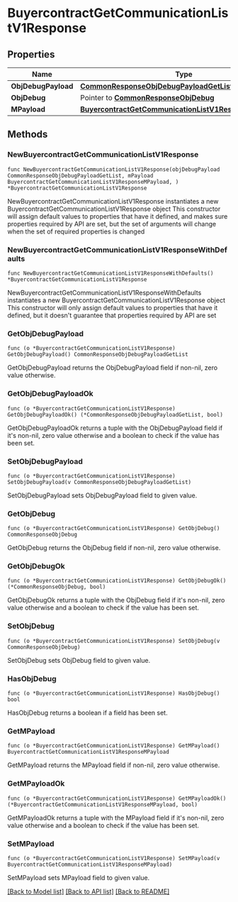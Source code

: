# BuyercontractGetCommunicationListV1Response

## Properties

Name | Type | Description | Notes
------------ | ------------- | ------------- | -------------
**ObjDebugPayload** | [**CommonResponseObjDebugPayloadGetList**](CommonResponseObjDebugPayloadGetList.md) |  | 
**ObjDebug** | Pointer to [**CommonResponseObjDebug**](CommonResponseObjDebug.md) |  | [optional] 
**MPayload** | [**BuyercontractGetCommunicationListV1ResponseMPayload**](BuyercontractGetCommunicationListV1ResponseMPayload.md) |  | 

## Methods

### NewBuyercontractGetCommunicationListV1Response

`func NewBuyercontractGetCommunicationListV1Response(objDebugPayload CommonResponseObjDebugPayloadGetList, mPayload BuyercontractGetCommunicationListV1ResponseMPayload, ) *BuyercontractGetCommunicationListV1Response`

NewBuyercontractGetCommunicationListV1Response instantiates a new BuyercontractGetCommunicationListV1Response object
This constructor will assign default values to properties that have it defined,
and makes sure properties required by API are set, but the set of arguments
will change when the set of required properties is changed

### NewBuyercontractGetCommunicationListV1ResponseWithDefaults

`func NewBuyercontractGetCommunicationListV1ResponseWithDefaults() *BuyercontractGetCommunicationListV1Response`

NewBuyercontractGetCommunicationListV1ResponseWithDefaults instantiates a new BuyercontractGetCommunicationListV1Response object
This constructor will only assign default values to properties that have it defined,
but it doesn't guarantee that properties required by API are set

### GetObjDebugPayload

`func (o *BuyercontractGetCommunicationListV1Response) GetObjDebugPayload() CommonResponseObjDebugPayloadGetList`

GetObjDebugPayload returns the ObjDebugPayload field if non-nil, zero value otherwise.

### GetObjDebugPayloadOk

`func (o *BuyercontractGetCommunicationListV1Response) GetObjDebugPayloadOk() (*CommonResponseObjDebugPayloadGetList, bool)`

GetObjDebugPayloadOk returns a tuple with the ObjDebugPayload field if it's non-nil, zero value otherwise
and a boolean to check if the value has been set.

### SetObjDebugPayload

`func (o *BuyercontractGetCommunicationListV1Response) SetObjDebugPayload(v CommonResponseObjDebugPayloadGetList)`

SetObjDebugPayload sets ObjDebugPayload field to given value.


### GetObjDebug

`func (o *BuyercontractGetCommunicationListV1Response) GetObjDebug() CommonResponseObjDebug`

GetObjDebug returns the ObjDebug field if non-nil, zero value otherwise.

### GetObjDebugOk

`func (o *BuyercontractGetCommunicationListV1Response) GetObjDebugOk() (*CommonResponseObjDebug, bool)`

GetObjDebugOk returns a tuple with the ObjDebug field if it's non-nil, zero value otherwise
and a boolean to check if the value has been set.

### SetObjDebug

`func (o *BuyercontractGetCommunicationListV1Response) SetObjDebug(v CommonResponseObjDebug)`

SetObjDebug sets ObjDebug field to given value.

### HasObjDebug

`func (o *BuyercontractGetCommunicationListV1Response) HasObjDebug() bool`

HasObjDebug returns a boolean if a field has been set.

### GetMPayload

`func (o *BuyercontractGetCommunicationListV1Response) GetMPayload() BuyercontractGetCommunicationListV1ResponseMPayload`

GetMPayload returns the MPayload field if non-nil, zero value otherwise.

### GetMPayloadOk

`func (o *BuyercontractGetCommunicationListV1Response) GetMPayloadOk() (*BuyercontractGetCommunicationListV1ResponseMPayload, bool)`

GetMPayloadOk returns a tuple with the MPayload field if it's non-nil, zero value otherwise
and a boolean to check if the value has been set.

### SetMPayload

`func (o *BuyercontractGetCommunicationListV1Response) SetMPayload(v BuyercontractGetCommunicationListV1ResponseMPayload)`

SetMPayload sets MPayload field to given value.



[[Back to Model list]](../README.md#documentation-for-models) [[Back to API list]](../README.md#documentation-for-api-endpoints) [[Back to README]](../README.md)


